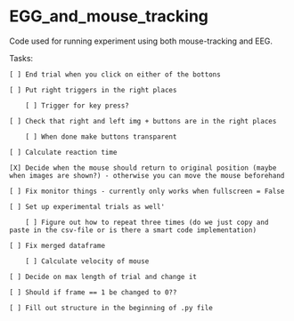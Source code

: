 # EGG_and_mouse_tracking
Code used for running experiment using both mouse-tracking and EEG.

Tasks:
    
    [ ] End trial when you click on either of the bottons
    
    [ ] Put right triggers in the right places
    
        [ ] Trigger for key press?
        
    [ ] Check that right and left img + buttons are in the right places
    
        [ ] When done make buttons transparent
        
    [ ] Calculate reaction time
    
    [X] Decide when the mouse should return to original position (maybe when images are shown?) - otherwise you can move the mouse beforehand
    
    [ ] Fix monitor things - currently only works when fullscreen = False
    
    [ ] Set up experimental trials as well'
    
        [ ] Figure out how to repeat three times (do we just copy and paste in the csv-file or is there a smart code implementation)
        
    [ ] Fix merged dataframe
    
        [ ] Calculate velocity of mouse
        
    [ ] Decide on max length of trial and change it 
    
    [ ] Should if frame == 1 be changed to 0??
    
    [ ] Fill out structure in the beginning of .py file
    
